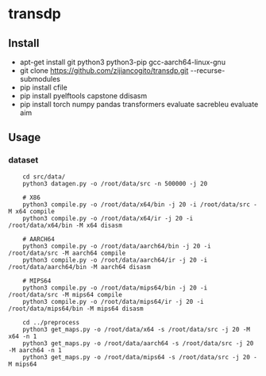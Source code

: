 # transdp


## Install 

- apt-get install git python3 python3-pip gcc-aarch64-linux-gnu
- git clone https://github.com/zijiancogito/transdp.git --recurse-submodules
- pip install cfile
- pip install pyelftools capstone ddisasm
- pip install torch numpy pandas transformers evaluate sacrebleu evaluate aim

## Usage

### dataset

```
    cd src/data/
    python3 datagen.py -o /root/data/src -n 500000 -j 20
    
    # X86
    python3 compile.py -o /root/data/x64/bin -j 20 -i /root/data/src -M x64 compile
    python3 compile.py -o /root/data/x64/ir -j 20 -i /root/data/x64/bin -M x64 disasm
    
    # AARCH64
    python3 compile.py -o /root/data/aarch64/bin -j 20 -i /root/data/src -M aarch64 compile
    python3 compile.py -o /root/data/aarch64/ir -j 20 -i /root/data/aarch64/bin -M aarch64 disasm
    
    # MIPS64 
    python3 compile.py -o /root/data/mips64/bin -j 20 -i /root/data/src -M mips64 compile
    python3 compile.py -o /root/data/mips64/ir -j 20 -i /root/data/mips64/bin -M mips64 disasm

    cd ../preprocess
    python3 get_maps.py -o /root/data/x64 -s /root/data/src -j 20 -M x64 -n 1
    python3 get_maps.py -o /root/data/aarch64 -s /root/data/src -j 20 -M aarch64 -n 1
    python3 get_maps.py -o /root/data/mips64 -s /root/data/src -j 20 -M mips64

```

